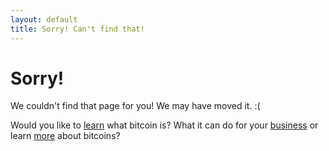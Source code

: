 ```yaml
---
layout: default
title: Sorry! Can't find that!
---
```

# Sorry!
We couldn't find that page for you! We may have moved it. :(

Would you like to [learn](/) what bitcoin is? What it can do for your [business](/for-businesses/) or learn [more](/for-citizens/) about bitcoins?